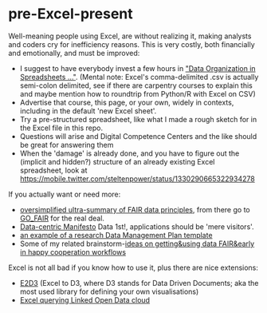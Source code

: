 # pre-Excel-present
Well-meaning people using Excel, are without realizing it, making analysts and coders cry for inefficiency reasons.
This is very costly, both financially and emotionally, and must be improved:
- I suggest to have everybody invest a few hours in ["Data Organization in Spreadsheets ..."](https://datacarpentry.org/spreadsheet-ecology-lesson/).
(Mental note: Excel's comma-delimited .csv is actually semi-colon delimited, see if there are carpentry courses to explain this and maybe mention how to roundtrip from Python/R with Excel on CSV)
- Advertise that course, this page, or your own, widely in contexts, including in the default 'new Excel sheet'.
- Try a pre-structured spreadsheet, like what I made a rough sketch for in the Excel file in this repo.
- Questions will arise and Digital Competence Centers and the like should be great for answering them
- When the 'damage' is already done, and you have to figure out the (implicit and hidden?) structure of an already existing Excel spreadsheet, look at https://mobile.twitter.com/steltenpower/status/1330290665322934278

If you actually want or need more:
- [oversimplified ultra-summary of FAIR data principles](https://srs.saxion.nl/wp-content/uploads/2019/01/SRS_poster_2019_FAIR-724x1024.jpg), from there go to [GO_FAIR](https://go-fair.org) for the real deal.
- [Data-centric Manifesto](http://datacentricmanifesto.org/) Data 1st!, applications should be 'mere visitors'.
- [an example of a research Data Management Plan template](https://srs.saxion.nl/dmp_template/)
- Some of my related brainstorm-[ideas on getting&using data FAIR&early in happy cooperation workflows](https://github.com/search?q=user%3Asteltenpower+fair-early)

Excel is not all bad if you know how to use it, plus there are nice extensions:
- [E2D3](https://e2d3.org) (Excel to D3, where D3 stands for Data Driven Documents; aka the most used library for defining your own visualisations)
- [Excel querying Linked Open Data cloud](https://mobile.twitter.com/kidehen/status/1248711829070774274)
